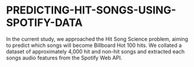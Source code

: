 # PREDICTING-HIT-SONGS-USING-SPOTIFY-DATA

In the current study, we approached the Hit Song Science problem, aiming to predict which songs will become Billboard Hot 100 hits. We collated a dataset of approximately 4,000 hit and non-hit songs and extracted each songs audio features from the Spotify Web API.
